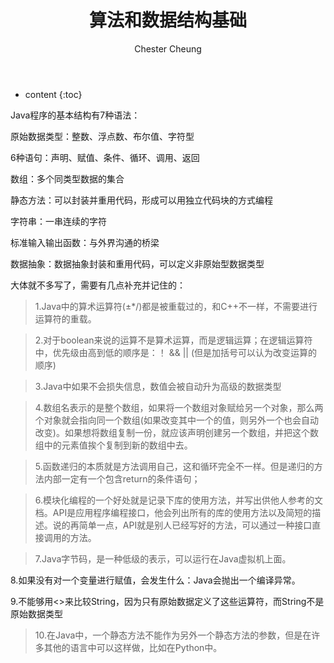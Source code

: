 ﻿---
layout: post
title:  "算法和数据结构基础"
categories: algorithm
tags: algorithm 数据结构
author: Chester Cheung
---

* content
{:toc}

Java程序的基本结构有7种语法：



原始数据类型：整数、浮点数、布尔值、字符型


6种语句：声明、赋值、条件、循环、调用、返回


数组：多个同类型数据的集合


静态方法：可以封装并重用代码，形成可以用独立代码块的方式编程


字符串：一串连续的字符


标准输入输出函数：与外界沟通的桥梁


数据抽象：数据抽象封装和重用代码，可以定义非原始型数据类型



大体就不多写了，需要有几点补充并记住的：



> 1.Java中的算术运算符(±*/)都是被重载过的，和C++不一样，不需要进行运算符的重载。



> 2.对于boolean来说的运算不是算术运算，而是逻辑运算；在逻辑运算符中，优先级由高到低的顺序是：！ && || (但是加括号可以认为改变运算的顺序)



> 3.Java中如果不会损失信息，数值会被自动升为高级的数据类型



> 4.数组名表示的是整个数组，如果将一个数组对象赋给另一个对象，那么两个对象就会指向同一个数组(如果改变其中一个的值，则另外一个也会自动改变)。如果想将数组复制一份，就应该声明创建另一个数组，并把这个数组中的元素值挨个复制到新的数组中去。



> 5.函数递归的本质就是方法调用自己，这和循环完全不一样。但是递归的方法内部一定有一个包含return的条件语句；

> 6.模块化编程的一个好处就是记录下库的使用方法，并写出供他人参考的文档。API是应用程序编程接口，他会列出所有的库的使用方法以及简短的描述。说的再简单一点，API就是别人已经写好的方法，可以通过一种接口直接调用的方法。



> 7.Java字节码，是一种低级的表示，可以运行在Java虚拟机上面。

> 

8.如果没有对一个变量进行赋值，会发生什么：Java会抛出一个编译异常。

> 

9.不能够用<>来比较String，因为只有原始数据定义了这些运算符，而String不是原始数据类型



> 10.在Java中，一个静态方法不能作为另外一个静态方法的参数，但是在许多其他的语言中可以这样做，比如在Python中。